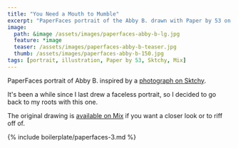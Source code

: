 ```yaml
---
title: "You Need a Mouth to Mumble"
excerpt: "PaperFaces portrait of the Abby B. drawn with Paper by 53 on an iPad."
image: 
  path: &image /assets/images/paperfaces-abby-b-lg.jpg 
  feature: *image
  teaser: /assets/images/paperfaces-abby-b-teaser.jpg
  thumb: /assets/images/paperfaces-abby-b-150.jpg
tags: [portrait, illustration, Paper by 53, Sktchy, Mix]
---
```


PaperFaces portrait of Abby B. inspired by a [photograph on Sktchy](http://sktchy.com/yCCAgH).

It's been a while since I last drew a faceless portrait, so I decided to go back to my roots with this one.

The original drawing is [available on Mix](https://mix.fiftythree.com/11098-Michael-Rose/751119/remixes) if you want a closer look or to riff off of.

{% include boilerplate/paperfaces-3.md %}
